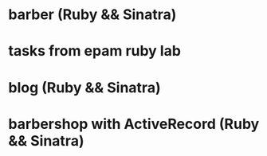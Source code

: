 # barber (Ruby && Sinatra)
# tasks from epam ruby lab
# blog (Ruby && Sinatra)
# barbershop with ActiveRecord (Ruby && Sinatra)
